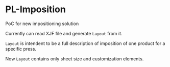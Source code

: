 # PL-Imposition
PoC for new impositioning solution

Currently can read XJF file and generate `Layout` from it. 

`Layout` is intendent to be a full description of imposition of one product for a specific press. 

Now `Layout` contains only sheet size and customization elements.
